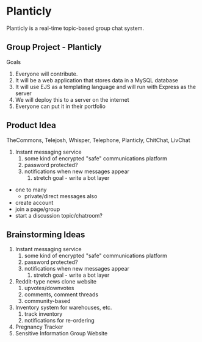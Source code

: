 # Planticly
Planticly is a real-time topic-based group chat system.

Group Project - Planticly
-------------------------

Goals
1. Everyone will contribute.
2. It will be a web application that stores data in a MySQL database
3. It will use EJS as a templating language and will run with Express as the server
4. We will deploy this to a server on the internet
5. Everyone can put it in their portfolio

Product Idea
------------

TheCommons, Telejosh, Whisper, Telephone, Planticly, ChitChat, 
LivChat

1. Instant messaging service
   1. some kind of encrypted "safe" communications platform
   2. password protected?
   3. notifications when new messages appear
      1. stretch goal - write a bot layer
 
- one to many
  - private/direct messages also
- create account
- join a page/group
- start a discussion topic/chatroom?

Brainstorming Ideas
-------------------

1. Instant messaging service
   1. some kind of encrypted "safe" communications platform
   2. password protected?
   3. notifications when new messages appear
      1. stretch goal - write a bot layer
2. Reddit-type news clone website
   1. upvotes/downvotes
   2. comments, comment threads
   3. community-based
3. Inventory system for warehouses, etc.
   1. track inventory
   2. notifications for re-ordering
4. Pregnancy Tracker
5. Sensitive Information Group Website


